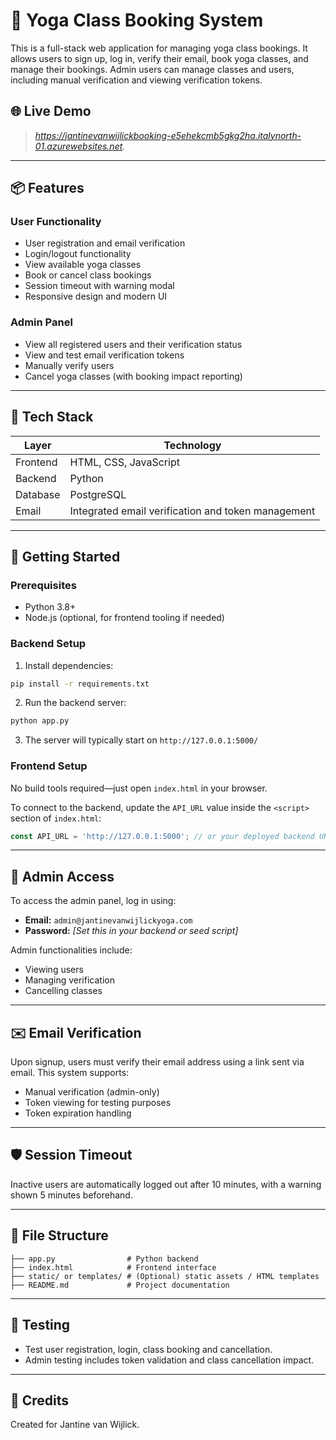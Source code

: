 
# 🧘 Yoga Class Booking System

This is a full-stack web application for managing yoga class bookings. It allows users to sign up, log in, verify their email, book yoga classes, and manage their bookings. Admin users can manage classes and users, including manual verification and viewing verification tokens.

## 🌐 Live Demo

> _https://jantinevanwijlickbooking-e5ehekcmb5gkg2ha.italynorth-01.azurewebsites.net._

---

## 📦 Features

### User Functionality
- User registration and email verification
- Login/logout functionality
- View available yoga classes
- Book or cancel class bookings
- Session timeout with warning modal
- Responsive design and modern UI

### Admin Panel
- View all registered users and their verification status
- View and test email verification tokens
- Manually verify users
- Cancel yoga classes (with booking impact reporting)

---

## 🧰 Tech Stack

| Layer      | Technology        |
|------------|-------------------|
| Frontend   | HTML, CSS, JavaScript |
| Backend    | Python |
| Database   | PostgreSQL |
| Email      | Integrated email verification and token management |

---

## 🚀 Getting Started

### Prerequisites

- Python 3.8+
- Node.js (optional, for frontend tooling if needed)

### Backend Setup

1. Install dependencies:

```bash
pip install -r requirements.txt
```

2. Run the backend server:

```bash
python app.py
```

3. The server will typically start on `http://127.0.0.1:5000/`

### Frontend Setup

No build tools required—just open `index.html` in your browser.

To connect to the backend, update the `API_URL` value inside the `<script>` section of `index.html`:

```js
const API_URL = 'http://127.0.0.1:5000'; // or your deployed backend URL
```

---

## 🔐 Admin Access

To access the admin panel, log in using:

- **Email:** `admin@jantinevanwijlickyoga.com`
- **Password:** _[Set this in your backend or seed script]_

Admin functionalities include:
- Viewing users
- Managing verification
- Cancelling classes

---

## ✉️ Email Verification

Upon signup, users must verify their email address using a link sent via email. This system supports:

- Manual verification (admin-only)
- Token viewing for testing purposes
- Token expiration handling

---

## 🛡️ Session Timeout

Inactive users are automatically logged out after 10 minutes, with a warning shown 5 minutes beforehand.

---

## 📁 File Structure

```
├── app.py                # Python backend
├── index.html            # Frontend interface
├── static/ or templates/ # (Optional) static assets / HTML templates
├── README.md             # Project documentation
```

---

## 🧪 Testing

- Test user registration, login, class booking and cancellation.
- Admin testing includes token validation and class cancellation impact.

---

## 🙏 Credits

Created for Jantine van Wijlick.

